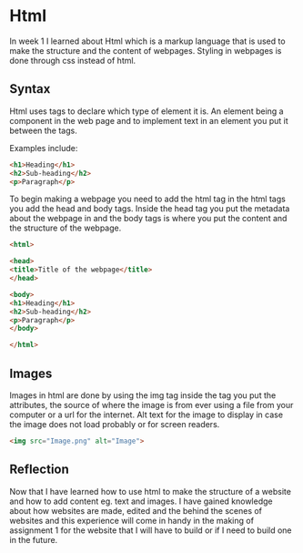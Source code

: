 # Html
In week 1 I learned about Html which is a markup language that is used to make the structure and the content of webpages. Styling in webpages is done through css instead of html. 

## Syntax
Html uses tags to declare which type of element it is. An element being a component in the web page and to implement text in an element you put it between the tags.

Examples include:
```html
<h1>Heading</h1>
<h2>Sub-heading</h2>
<p>Paragraph</p>
```


To begin making a webpage you need to add the html tag in the html tags you add the head and body tags. Inside the head tag you put the metadata about the webpage in and the body tags is where you put the content and the structure of the webpage.

```html
<html>

<head>
<title>Title of the webpage</title>
</head>

<body>
<h1>Heading</h1>
<h2>Sub-heading</h2>
<p>Paragraph</p>
</body>

</html>
```
## Images
Images in html are done by using the img tag inside the tag you put the attributes, the source of where the image is from ever using a file from your computer or a url for the internet. Alt text for the image to display in case the image does not load probably or for screen readers.

```html
<img src="Image.png" alt="Image">
```

## Reflection
Now that I have learned how to use html to make the structure of a website and how to add content eg. text and images. I have gained knowledge about how websites are made, edited and the behind the scenes of websites and this experience will come in handy in the making of assignment 1 for the website that I will have to build or if I need to build one in the future.

